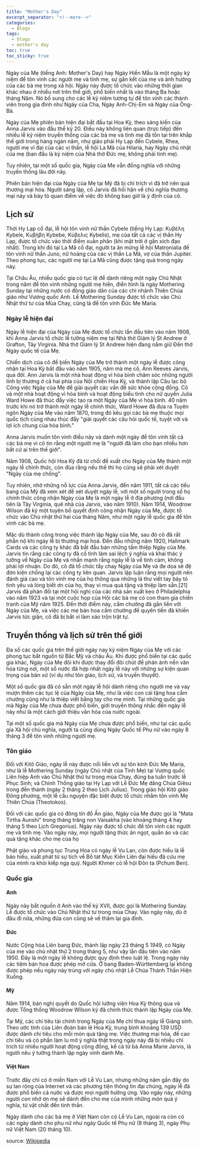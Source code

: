 ```yaml
---
title: "Mother's Day"
excerpt_separator: "<!--more-->"
categories:
  - Blogs
tags:
  - blogs
  - mother's day
toc: true
toc_sticky: true
---
```

  
  Ngày của Mẹ (tiếng Anh: Mother's Day) hay Ngày Hiền Mẫu là một ngày kỷ niệm để tôn vinh các người mẹ và tình mẹ, sự gắn kết của mẹ và ảnh hưởng của các bà mẹ trong xã hội. Ngày này được tổ chức vào những thời gian khác nhau ở nhiều nơi trên thế giới, phổ biến nhất là vào tháng Ba hoặc tháng Năm. Nó bổ sung cho các lễ kỷ niệm tương tự để tôn vinh các thành viên trong gia đình như Ngày của Cha, Ngày Anh-Chị-Em và Ngày của Ông-Bà.
               
Ngày của Mẹ phiên bản hiện đại bắt đầu tại Hoa Kỳ, theo sáng kiến của Anna Jarvis vào đầu thế kỷ 20. Điều này không liên quan (trực tiếp) đến nhiều lễ kỷ niệm truyền thống của các bà mẹ và tình mẹ đã tồn tại trên khắp thế giới trong hàng ngàn năm, như giáo phái Hy Lạp đến Cybele, Rhea, người mẹ vĩ đại của các vị thần, lễ hội La Mã của Hilaria, hay Ngày chủ nhật của mẹ (ban đầu là kỷ niệm của Nhà thờ Đức mẹ, không phải tình mẹ).

Tuy nhiên, tại một số quốc gia, Ngày của Mẹ vẫn đồng nghĩa với những truyền thống lâu đời này.
               
Phiên bản hiện đại của Ngày của Mẹ tại Mỹ đã bị chỉ trích vì đã trở nên quá thương mại hóa. Người sáng lập, cô Jarvis đã hối hận về chủ nghĩa thương mại này và bày tỏ quan điểm về việc đó không bao giờ là ý định của cô.

## Lịch sử
               
Thời Hy Lạp cổ đại, lễ hội tôn vinh nữ thần Cybele (tiếng Hy Lạp: Κυβέλη Kybele, Κυβήβη Kybebe, Κύβελις Kybelis), mẹ của tất cả các vị thần Hy Lạp, được tổ chức vào thời điểm xuân phân (khi mặt trời ở gần xích đạo nhất). Trong khi đó tại La Mã cổ đại, người ta ăn mừng lễ hội Matronialia để tôn vinh nữ thần Juno, nữ hoàng của các vị thần La Mã, vợ của thần Jupiter. Theo phong tục, các người mẹ tại La Mã cũng được tặng quà trong ngày này.

Tại Châu Âu, nhiều quốc gia có tục lệ để dành riêng một ngày Chủ Nhật trong năm để tôn vinh những người mẹ hiền, điển hình là ngày Mothering Sunday tại những nước có đông giáo dân của các chi nhánh Thiên Chúa giáo như Vương quốc Anh. Lễ Mothering Sunday được tổ chức vào Chủ Nhật thứ tư của Mùa Chay, cũng là để tôn vinh Đức Mẹ Maria.

### Ngày lễ hiện đại
               
Ngày lễ hiện đại của Ngày của Mẹ được tổ chức lần đầu tiên vào năm 1908, khi Anna Jarvis tổ chức lễ tưởng niệm mẹ tại Nhà thờ Giám lý St Andrew ở Grafton, Tây Virginia. Nhà thờ Giám lý St Andrew hiện đang nắm giữ Đền thờ Ngày quốc tế của Mẹ.

Chiến dịch của cô để biến Ngày của Mẹ trở thành một ngày lễ được công nhận tại Hoa Kỳ bắt đầu vào năm 1905, năm mà mẹ cô, Ann Reeves Jarvis, qua đời. Ann Jarvis là một nhà hoạt động vì hòa bình chăm sóc những người lính bị thương ở cả hai phía của Nội chiến Hoa Kỳ, và thành lập Câu lạc bộ Công việc Ngày của Mẹ để giải quyết các vấn đề sức khỏe cộng đồng. Cô và một nhà hoạt động vì hòa bình và hoạt động biểu tình cho nữ quyền Julia Ward Howe đã thúc đẩy việc tạo ra một Ngày của Mẹ vì hòa bình. 40 năm trước khi nó trở thành một ngày lễ chính thức, Ward Howe đã đưa ra Tuyên ngôn Ngày của Mẹ vào năm 1870, trong đó kêu gọi các bà mẹ thuộc mọi quốc tịch cùng nhau thúc đẩy "giải quyết các câu hỏi quốc tế, tuyệt vời và lợi ích chung của hòa bình."

Anna Jarvis muốn tôn vinh điều này và dành một ngày để tôn vinh tất cả các bà mẹ vì cô tin rằng một người mẹ là "người đã làm cho bạn nhiều hơn bất cứ ai trên thế giới".

Năm 1908, Quốc hội Hoa Kỳ đã từ chối đề xuất cho Ngày của Mẹ thành một ngày lễ chính thức, còn đùa rằng nếu thế thì họ cũng sẽ phải xét duyệt "Ngày của mẹ chồng".

Tuy nhiên, nhờ những nỗ lực của Anna Jarvis, đến năm 1911, tất cả các tiểu bang của Mỹ đã xem xét để xét duyệt ngày lễ, với một số người trong số họ chính thức công nhận Ngày của Mẹ là một ngày lễ ở địa phương (nơi đầu tiên là Tây Virginia, quê nhà của Jarvis, vào năm 1910). Năm 1914, Woodrow Wilson đã ký một tuyên bố quyết định công nhận Ngày của Mẹ, được tổ chức vào Chủ nhật thứ hai của tháng Năm, như một ngày lễ quốc gia để tôn vinh các bà mẹ.

Mặc dù thành công trong việc thành lập Ngày của Mẹ, sau đó cô đã rất phẫn nộ khi ngày lễ bị thương mại hoá. Đến đầu những năm 1920, Hallmark Cards và các công ty khác đã bắt đầu bán những tấm thiệp Ngày của Mẹ. Jarvis tin rằng các công ty đã cố tình làm sai lệch ý nghĩa và khai thác ý tưởng về Ngày của Mẹ và nhấn mạnh rằng ngày lễ là về tình cảm, không phải lợi nhuận. Do đó, cô đã tổ chức tẩy chay Ngày của Mẹ và đe dọa sẽ đệ đơn kiện chống lại các công ty liên quan. Jarvis lập luận rằng mọi người nên đánh giá cao và tôn vinh mẹ của họ thông qua những lá thư viết tay bày tỏ tình yêu và lòng biết ơn của họ, thay vì mua quà tặng và thiệp làm sẵn.[21] Jarvis đã phản đối tại một hội nghị của các nhà sản xuất kẹo ở Philadelphia vào năm 1923 và tại một cuộc họp của Hội các bà mẹ có con tham gia chiến tranh của Mỹ năm 1925. Đến thời điểm này, cẩm chướng đã gắn liền với Ngày của Mẹ, và việc các mẹ bán hoa cẩm chướng để quyên tiền đã khiến Jarvis tức giận, cô đã bị bắt vì làm xáo trộn trật tự.
               
## Truyền thống và lịch sử trên thế giới
               
Đa số các quốc gia trên thế giới ngày nay kỷ niệm Ngày của Mẹ với các phong tục bắt nguồn từ Bắc Mỹ và châu Âu. Khi được phổ biến tại các quốc gia khác, Ngày của Mẹ đôi khi được thay đổi đôi chút để phản ảnh nền văn hóa từng nơi, một số nước đã hợp nhất ngày lễ này với những sự kiện quan trọng của bản xứ (ví dụ như tôn giáo, lịch sử, và truyền thuyết).

Một số quốc gia đã có sẵn một ngày lễ hội dành riêng cho người mẹ và vay mượn thêm các tục lệ của Ngày của Mẹ, như là việc con cái tặng hoa cẩm chướng cũng như là thiệp viết bằng tay cho mẹ mình. Tại những quốc gia mà Ngày của Mẹ chưa được phổ biến, giới truyền thông nhắc đến ngày lễ này như là một cách giới thiệu văn hóa của nước ngoài.

Tại một số quốc gia mà Ngày của Mẹ chưa được phổ biến, như tại các quốc gia Xã hội chủ nghĩa, người ta cũng dùng Ngày Quốc tế Phụ nữ vào ngày 8 tháng 3 để tôn vinh những người mẹ.
               
### Tôn giáo
               
Đối với Kitô Giáo, ngày lễ này được nối liền với sự tôn kính Đức Mẹ Maria, như là lễ Mothering Sunday (ngày Chủ nhật của Tình Mẹ) tại Vương quốc Liên hiệp Anh vào Chủ Nhật thứ tư trong mùa Chay, đúng ba tuần trước lễ Phục Sinh; và Chính Thống giáo tại Hy Lạp với Lễ Đức Mẹ dâng Chúa Giêsu trong đền thánh (ngày 2 tháng 2 theo Lịch Julius). Trong giáo hội Kitô giáo Đông phương, một lễ cầu nguyện đặc biệt được tổ chức nhằm tôn vinh Mẹ Thiên Chúa (Theotokos).

Đối với các quốc gia có đông tín đồ Ấn giáo, Ngày của Mẹ được gọi là "Mata Tirtha Aunshi" trong tháng trăng non Vaisakha (vào khoảng tháng 4 hay tháng 5 theo Lịch Gregorius). Ngày này được tổ chức để tôn vinh các người mẹ và tình mẹ. Vào ngày này, mọi người tặng thức ăn ngọt, quần áo và các quà tặng khác cho mẹ của họ

Phật giáo và phong tục Trung Hoa có ngày lễ Vu Lan, còn được hiểu là lễ báo hiếu, xuất phát từ sự tích về Bồ tát Mục Kiền Liên đại hiếu đã cứu mẹ của mình ra khỏi kiếp ngạ quỷ. Người Khmer có lễ hội Đôn ta (Pchum Ben).
               
### Quốc gia
#### Anh
Ngày này bắt nguồn ở Anh vào thế kỷ XVII, được gọi là Mothering Sunday. Lễ được tổ chức vào Chủ Nhật thứ tư trong mùa Chay. Vào ngày này, dù ở đâu đi nữa, những đứa con cũng sẽ về thăm lại gia đình.

#### Đức
Nước Cộng hòa Liên bang Đức, thành lập ngày 23 tháng 5 1949, có Ngày của mẹ vào chủ nhật thứ 2 trong tháng 5, như vậy lần đầu tiên vào năm 1950. Đây là một ngày lễ không được quy định theo luật lệ. Trong ngày này các tiệm bán hoa được phép mở cửa. Ở bang Baden-Württemberg lại không được phép nếu ngày này trùng với ngày chủ nhật Lễ Chúa Thánh Thần Hiện Xuống.

#### Mỹ
Năm 1914, bản nghị quyết do Quốc hội lưỡng viện Hoa Kỳ thông qua và được Tổng thống Woodrow Wilson ký đã chính thức thành lập Ngày của Mẹ.

Tại Mỹ, các chi tiêu tài chính trong Ngày của Mẹ chỉ thua ngày lễ Giáng sinh. Theo ước tính của Liên đoàn bán lẻ Hoa Kỳ, trung bình khoảng 139 USD được dành chi tiêu cho mỗi món quà tặng mẹ. Việc thương mại hóa, đề cao chi tiêu và có phần làm lu mờ ý nghĩa thật trong ngày này đã bị nhiều chỉ trích từ nhiều người hoạt động cộng đồng, kể cả từ bà Anna Marie Jarvis, là người nêu ý tưởng thành lập ngày vinh danh Mẹ.

#### Việt Nam
Trước đây chỉ có ở miền Nam với Lễ Vu Lan, nhưng những năm gần đây do sự lan rộng của Internet và các phương tiện thông tin đại chúng, ngày lễ đã được phổ biến cả nước và được mọi người hưởng ứng. Vào ngày này, những người con nhớ ơn mẹ sẽ dành đến cho mẹ của mình những món quà ý nghĩa, từ vật chất đến tinh thần.

Ngày dành cho các bà mẹ ở Việt Nam còn có Lễ Vu Lan, ngoài ra còn có các ngày dành cho phụ nữ như ngày Quốc tế Phụ nữ (8 tháng 3), ngày Phụ nữ Việt Nam (20 tháng 10).
               
source: [Wikipedia](https://vi.wikipedia.org/wiki/Ng%C3%A0y_c%E1%BB%A7a_M%E1%BA%B9)
